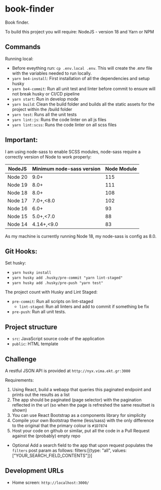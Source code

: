 # book-finder

Book finder.

To build this project you will require: NodeJS - version 18 and Yarn or NPM

## Commands

Running local:

 - Before eveything run: `cp .env.local .env`. This will create the .env file with the variables needed to run locally.
 - `yarn be4-install`: First installation of all the dependencies and setup husky
 - `yarn be4-commit`: Run all unit test and linter before commit to ensure will not break husky or CI/CD pipeline
 - `yarn start`: Run in develop mode
 - `yarn build`: Clean the build folder and builds all the static assets for the project within the /build folder
 - `yarn test`: Runs all the unit tests
 - `yarn lint:js`: Runs the code linter on all js files
 - `yarn lint:scss`: Runs the code linter on all scss files

## Important:

I am using node-sass to enable SCSS modules, node-sass require a correctly version of Node to work properly:

NodeJS  | Minimum node-sass version | Node Module
--------|--------------------------|------------
Node 20 | 9.0+                     | 115
Node 19 | 8.0+                     | 111
Node 18 | 8.0+                     | 108
Node 17 | 7.0+,<8.0                | 102
Node 16 | 6.0+                     | 93
Node 15 | 5.0+,<7.0                | 88
Node 14 | 4.14+,<9.0               | 83

As my machine is currently running Node 18, my node-sass is config as 8.0.

## Git Hooks:

Set husky:
 - `yarn husky install`
 - `yarn husky add .husky/pre-commit "yarn lint-staged"`
 - `yarn husky add .husky/pre-push "yarn test"`

The project count with Husky and Lint Staged:
 - `pre-commit`: Run all scripts on lint-staged
    - `lint-staged`: Run all linters and add to commit if something be fix
 - `pre-push`: Run all unit tests.

## Project structure

 - `src`: JavaScript source code of the application
 - `public`: HTML template

## Challenge

A restful JSON API is provided at `http://nyx.vima.ekt.gr:3000`

Requirements:

1. Using React, build a webapp that queries this paginated endpoint and prints out the results as a list
2. The app should be paginated (page selector) with the pagination reflected in the url (so when the page is
refreshed the same resultset is shown)
3. You can use React Bootstrap as a components library for simplicity
4. Compile your own Bootstrap theme (less/sass) with the only difference to the original that the primary
colour is `#1D7874`
5. Host your code on github or similar, put all the code in a Pull Request against the (probably) empty repo

* Optional
Add a search field to the app that upon request populates the `filters` post param as follows:
filters:[{type: "all", values: ["YOUR_SEARCH_FIELD_CONTENTS"]}]

## Development URLs

- Home screen: `http://localhost:3000/`